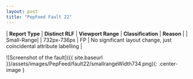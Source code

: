 ```yaml
---
layout: post
title: "PepFeed Fault 22"
---
```

| **Report Type** | **Distinct RLF** | **Viewport Range** | **Classification** | **Reason** |
| Small-Range|  | 732px-736px | FP | No significant layout change, just coincidental attribute labelling | 

![Screenshot of the fault]({{ site.baseurl }}/assets/images/PepFeed/fault22/smallrangeWidth734.png){: .center-image }